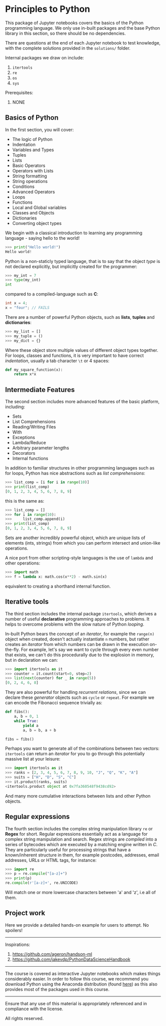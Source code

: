 # Principles to Python

This package of Jupyter notebooks covers the basics of the Python programming language. We only use in-built packages and the base Python library in this section, so there should be no dependencies.

There are questions at the end of each Jupyter notebook to test knowledge, with the complete solutions provided in the `solutions/` folder.

Internal packages we draw on include:

1. `itertools`
2. `re`
3. `os`
4. `sys`

Prerequisites:

1. NONE

## Basics of Python

In the first section, you will cover:

- The logic of Python
- Indentation
- Variables and Types
- Tuples
- Lists
- Basic Operators
- Operators with Lists
- String formatting
- String operations
- Conditions
- Advanced Operators
- Loops
- Functions
- Local and Global variables
- Classes and Objects
- Dictionaries
- Converting object types

We begin with a classical introduction to learning any programming language - saying hello to the world!

```python
>>> print("Hello world!")
Hello world!
```

Python is a non-staticly typed language, that is to say that the object *type* is not declared explicitly, but implicitly created for the programmer:

```python
>>> my_int = 7
>>> type(my_int)
int
```

compared to a compiled-language such as **C**:

```C
int x = 4;
x = "four"; // FAILS
```

There are a number of powerful Python objects, such as **lists**, **tuples** and **dictionaries**:

```python
>>> my_list = []
>>> my_tuple = ()
>>> my_dict = {}
```

Where these object store multiple values of different object types together. For loops, classes and functions, it is very important to have correct *indentation*, usually a tab character `\t` or 4 spaces:

```python
def my_square_function(x):
	return x*x
```

## Intermediate Features

The second section includes more advanced features of the basic platform, including:

- Sets
- List Comprehensions
- Reading/Writing Files
- With
- Exceptions
- Lambda/Reduce
- Arbitrary parameter lengths
- Decorators
- Internal functions

In addition to familiar structures in other programming languages such as for loops, Python has nice abstractions such as *list comprehensions*:

```python
>>> list_comp = [i for i in range(10)]
>>> print(list_comp)
[0, 1, 2, 3, 4, 5, 6, 7, 8, 9]
```

this is the same as:

```python
>>> list_comp = []
>>> for i in range(10):
>>>		list_comp.append(i)
>>> print(list_comp)
[0, 1, 2, 3, 4, 5, 6, 7, 8, 9]
```

Sets are another incredibly powerful object, which are unique lists of elements (ints, strings) from which you can perform intersect and union-like operations.

A nice port from other scripting-style languages is the use of `lambda` and other operations:

```python
>>> import math
>>> f = lambda x: math.cos(x**2) - math.sin(x)
```

equivalent to creating a shorthand internal function. 

## Iterative tools

The third section includes the internal package `itertools`, which derives a number of useful **declarative** programming approaches to problems. It helps to overcome problems with the slow nature of Python *looping*. 

In-built Python bears the concept of an *iterator*, for example the `range(n)` object when created, doesn't actually instantiate `n` numbers, but rather creates an *iterator* from which numbers can be drawn in the execution on-the-fly. For example, let's say we want to cycle through every even number that exists, we can't do this procedurally due to the explosion in memory, but in declaration we can:

```python
>>> import itertools as it
>>> counter = it.count(start=0, step=2)
>>> list(next(counter) for _ in range(5))
[0, 2, 4, 6, 8]
```

They are also powerful for handling *recurrent relations*, since we can declare these *generator* objects such as `cycle` or `repeat`. For example we can encode the Fibonacci sequence trivially as:

```python
def fibs():
	a, b = 0, 1
	while True:
		yield a
		a, b = b, a + b

fibs = fibs()
```

Perhaps you want to generate all of the combinations between two vectors: `itertools` can return an *iterator* for you to go through this potentially massive list at your leisure:

```python
>>> import itertools as it
>>> ranks = [2, 3, 4, 5, 6, 7, 8, 9, 10, "J", "Q", "K", "A"]
>>> suits = ["H", "D", "S", "C"]
>>> it.product(ranks, suits)
<itertools.product object at 0x7fa360548f9438cd92>
```

And many more cumulative interactions between lists and other Python objects.

## Regular expressions

The fourth section includes the complex string manipulation library `re` or **Regex** for short. Regular expressions essentially act as a language for complex string manipulation and search. Regex strings are *compiled* into a series of bytecodes which are executed by a matching engine written in *C*. They are particularly useful for processing strings that have a known/inherent structure in them, for example postcodes, addresses, email addresses, URLs or HTML tags, for instance:

```python
>>> import re
>>> p = re.compile("[a-z]+")
>>> print(p)
re.compile(r'[a-z]+', re.UNICODE)
```

Will match one or more lowercase characters between 'a' and 'z', i.e all of them. 

## Project work

Here we provide a detailed hands-on example for users to attempt. No spoilers!

***

Inspirations: 
1. https://github.com/ageron/handson-ml
2. https://github.com/jakevdp/PythonDataScienceHandbook

***

The course is covered as interactive Jupyter notebooks which makes things considerably easier. In order to follow this course, we recommend you download Python using the Anaconda distribution (found [here](https://www.anaconda.com/download/)) as this also provides most of the packages used in this course.

***

Ensure that any use of this material is appropriately referenced and in compliance with the license.

All rights reserved.